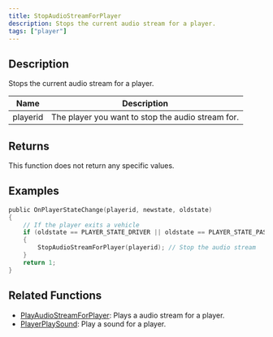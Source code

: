 ```yaml
---
title: StopAudioStreamForPlayer
description: Stops the current audio stream for a player.
tags: ["player"]
---
```


## Description

Stops the current audio stream for a player.

| Name     | Description                                       |
| -------- | ------------------------------------------------- |
| playerid | The player you want to stop the audio stream for. |

## Returns

This function does not return any specific values.

## Examples

```c
public OnPlayerStateChange(playerid, newstate, oldstate)
{
    // If the player exits a vehicle
    if (oldstate == PLAYER_STATE_DRIVER || oldstate == PLAYER_STATE_PASSENGER)
    {
        StopAudioStreamForPlayer(playerid); // Stop the audio stream
    }
    return 1;
}
```

## Related Functions

- [PlayAudioStreamForPlayer](PlayAudioStreamForPlayer): Plays a audio stream for a player.
- [PlayerPlaySound](PlayerPlaySound): Play a sound for a player.
